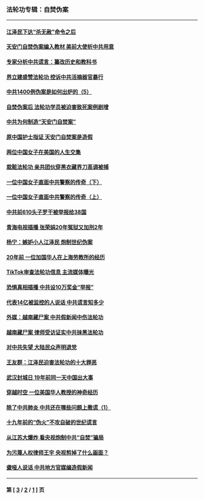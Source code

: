### 法轮功专辑：自焚伪案
---
#### [江泽民下达“杀无赦”命令之后](../../pages/nf5562/n13878084.md?08120430) 
#### [天安门自焚伪案编入教材 美前大使析中共用意](../../pages/nf5562/n13791932.md?08120430) 
#### [专家分析中共谎言：纂改历史和教科书](../../pages/nf5562/n13781542.md?08120430) 
#### [界立建盛赞法轮功 控诉中共活摘器官暴行](../../pages/nf5562/n13781971.md?08120430) 
#### [中共1400例伪案是如何出炉的（5）](../../pages/nf5562/n13226831.md?08120430) 
#### [自焚伪案后 法轮功学员被迫害致死案例剧增](../../pages/nf5562/n13190600.md?08120430) 
#### [中共为何制造“天安门自焚案”](../../pages/nf5562/n13183270.md?08120430) 
#### [原中国护士指证 天安门自焚案是造假](../../pages/nf5562/n13172289.md?08120430) 
#### [两位中国女子在美国的人生交集](../../pages/nf5562/n13156138.md?08120430) 
#### [栽赃法轮功 亲共团伙穿黑衣藏界刀高调被捕](../../pages/nf5562/n13073780.md?08120430) 
#### [一位中国女子直面中共警察的传奇（下）](../../pages/nf5562/n12989706.md?08120430) 
#### [一位中国女子直面中共警察的传奇（上）](../../pages/nf5562/n12985072.md?08120430) 
#### [中共前610头子罗干被举报给38国](../../pages/nf5562/n12975419.md?08120430) 
#### [青海电视插播 张荣娟20年冤狱又加刑2年](../../pages/nf5562/n12738166.md?08120430) 
#### [杨宁：嫉妒小人江泽民 炮制世纪伪案](../../pages/nf5562/n12724108.md?08120430) 
#### [20年前 一位加国华人在上海劳教所的经历](../../pages/nf5562/n12707932.md?08120430) 
#### [TikTok审查法轮功信息 主流媒体曝光](../../pages/nf5562/n12362336.md?08120430) 
#### [恐惧真相插播 中共设10万奖金“举报”](../../pages/nf5562/n12306396.md?08120430) 
#### [代表14亿被监控的人说话 中共谎言知多少](../../pages/nf5562/n12297484.md?08120430) 
#### [外媒：越南藏尸案 中共假新闻中伤法轮功](../../pages/nf5562/n12264411.md?08120430) 
#### [越南藏尸案 律师受访证实中共抹黑法轮功](../../pages/nf5562/n12261878.md?08120430) 
#### [对中共失望 大陆民众声明退党](../../pages/nf5562/n12187315.md?08120430) 
#### [王友群：江泽民迫害法轮功的十大罪恶](../../pages/nf5562/n12169074.md?08120430) 
#### [武汉封城日 19年前同一天中国出大事](../../pages/nf5562/n12150901.md?08120430) 
#### [穿越时空  一位美国华人教授的神奇经历](../../pages/nf5562/n12097460.md?08120430) 
#### [除了中共肺炎 中共还在哪些问题上撒谎（1）](../../pages/nf5562/n11955770.md?08120430) 
#### [十九年前的“伪火”不攻自破的世纪谎言](../../pages/nf5562/n11813238.md?08120430) 
#### [从江苏大爆炸 看央视炮制中共“自焚”骗局](../../pages/nf5562/n11140275.md?08120430) 
#### [为污蔑人权律师王宇 央视剪掉了什么画面？](../../pages/nf5562/n11130142.md?08120430) 
#### [聋哑人说话 中共地方官媒编造假新闻](../../pages/nf5562/n11006067.md?08120430) 

---
#### 第 [ [3](./3.md?08120430) / [2](./2.md?08120430) / [1](./1.md?08120430) ] 页
